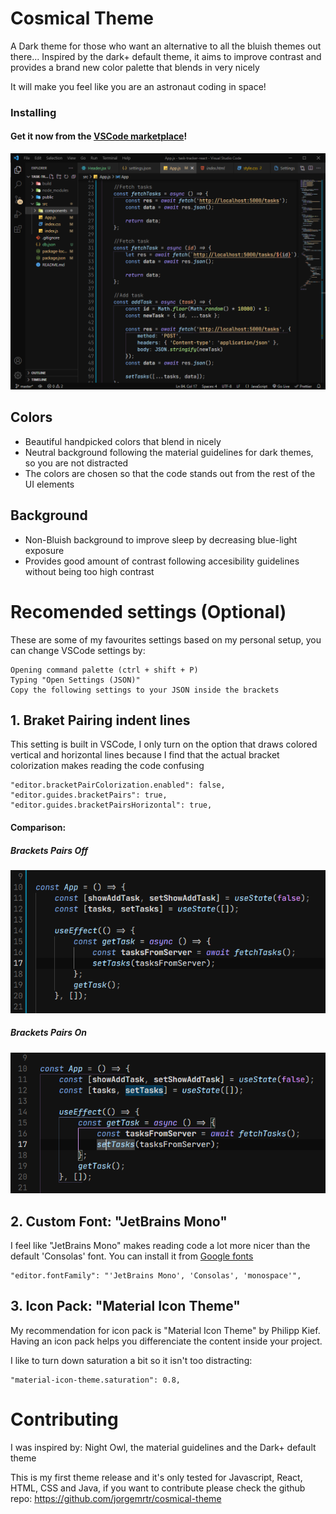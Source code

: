 # Cosmical Theme

A Dark theme for those who want an alternative to all the bluish themes out there... Inspired by the dark+ default theme, it aims to improve contrast and provides a brand new color palette that blends in very nicely

It will make you feel like you are an astronaut coding in space! 

### Installing
#### Get it now from the [VSCode marketplace](https://marketplace.visualstudio.com/items?itemName=jorgemrtr.cosmical)!

![React Dark](dark-react-screenshot.png)

## Colors

-   Beautiful handpicked colors that blend in nicely
-   Neutral background following the material guidelines for dark themes, so you are not distracted
-   The colors are chosen so that the code stands out from the rest of the UI elements

## Background

-   Non-Bluish background to improve sleep by decreasing blue-light exposure
-   Provides good amount of contrast following accesibility guidelines without being too high contrast

# Recomended settings (Optional)

These are some of my favourites settings based on my personal setup, you can change VSCode settings by:

```
Opening command palette (ctrl + shift + P)
Typing "Open Settings (JSON)"
Copy the following settings to your JSON inside the brackets

```

## 1. Braket Pairing indent lines

This setting is built in VSCode, I only turn on the option that draws colored vertical and horizontal lines because I find that the actual bracket colorization makes reading the code confusing

```
"editor.bracketPairColorization.enabled": false,
"editor.guides.bracketPairs": true,
"editor.guides.bracketPairsHorizontal": true,
```

#### Comparison:

##### Brackets Pairs Off  
![React Dark](brackets-off.png)
##### Brackets Pairs On
![React Dark](brackets-on.png)

## 2. Custom Font: "JetBrains Mono"

I feel like "JetBrains Mono" makes reading code a lot more nicer than the default 'Consolas' font. You can install it from [Google fonts](https://fonts.google.com/specimen/JetBrains+Mono#standard-styles)

```
"editor.fontFamily": "'JetBrains Mono', 'Consolas', 'monospace'",
```

## 3. Icon Pack: "Material Icon Theme"

My recommendation for icon pack is "Material Icon Theme" by Philipp Kief.
Having an icon pack helps you differenciate the content inside your project.

I like to turn down saturation a bit so it isn't too distracting:

```
"material-icon-theme.saturation": 0.8,
```

# Contributing

I was inspired by: Night Owl, the material guidelines and the Dark+ default theme

This is my first theme release and it's only tested for Javascript, React, HTML, CSS and Java, if you want to contribute please check the github repo: https://github.com/jorgemrtr/cosmical-theme
